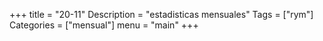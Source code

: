 +++
title = "20-11" 
Description = "estadisticas mensuales"
Tags = ["rym"]
Categories = ["mensual"]
menu = "main"
+++
<!--more-->
